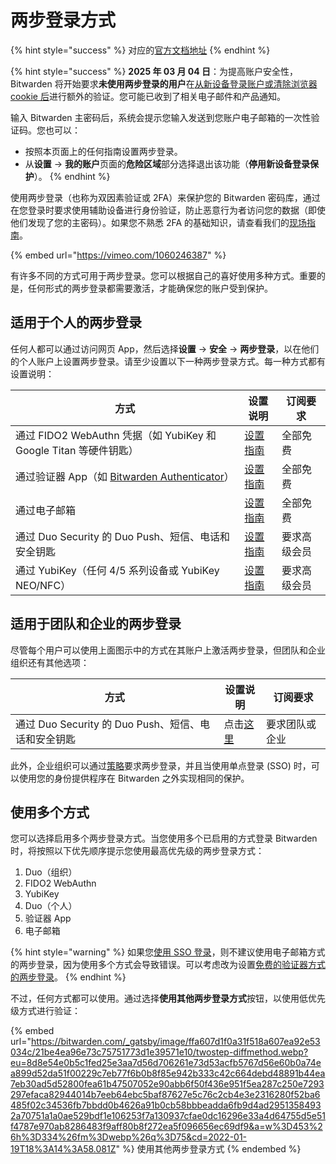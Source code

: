 # 两步登录方式

{% hint style="success" %}
对应的[官方文档地址](https://bitwarden.com/help/article/setup-two-step-login/)
{% endhint %}

{% hint style="success" %}
**2025 年 03 月 04 日**：为提高账户安全性，Bitwarden 将开始要求**未使用两步登录的用户**在[从新设备登录账户或清除浏览器 cookie 后](../../log-in-and-unlock/new-device-protection.md)进行额外的验证。您可能已收到了相关电子邮件和产品通知。

输入 Bitwarden 主密码后，系统会提示您输入发送到您账户电子邮箱的一次性验证码。您也可以：

* 按照本页面上的任何指南设置两步登录。
* 从**设置** → **我的账户**页面的**危险区域**部分选择退出该功能（**停用新设备登录保护**）。
{% endhint %}

使用两步登录（也称为双因素验证或 2FA）来保护您的 Bitwarden 密码库，通过在您登录时要求使用辅助设备进行身份验证，防止恶意行为者访问您的数据（即使他们发现了您的主密码）。如果您不熟悉 2FA 的基础知识，请查看我们的[现场指南](../field-guide-for-two-step-login.md)。

{% embed url="https://vimeo.com/1060246387" %}

有许多不同的方式可用于两步登录。您可以根据自己的喜好使用多种方式。重要的是，任何形式的两步登录都需要激活，才能确保您的账户受到保护。

## 适用于个人的两步登录 <a href="#two-step-login-for-individuals" id="two-step-login-for-individuals"></a>

任何人都可以通过访问网页 App，然后选择**设置** → **安全** → **两步登录**，以在他们的个人账户上设置两步登录。请至少设置以下一种两步登录方式。每一种方式都有设置说明：

| 方式                                                                                                  | 设置说明                                        | 订阅要求   |
| --------------------------------------------------------------------------------------------------- | ------------------------------------------- | ------ |
| 通过 FIDO2 WebAuthn 凭据（如 YubiKey 和 Google Titan 等硬件钥匙）                                                | [设置指南](two-step-login-via-fido.md)          | 全部免费   |
| 通过验证器 App（如 [Bitwarden Authenticator](../../../bitwarden-authenticator/bitwarden-authenticator.md)） | [设置指南](two-step-login-via-authenticator.md) | 全部免费   |
| 通过电子邮箱                                                                                              | [设置指南](two-step-login-via-email.md)         | 全部免费   |
| 通过 Duo Security 的 Duo Push、短信、电话和安全钥匙                                                               | [设置指南](two-step-login-via-duo.md)           | 要求高级会员 |
| 通过 YubiKey（任何 4/5 系列设备或 YubiKey NEO/NFC）                                                            | [设置指南](two-step-login-via-yubikey.md)       | 要求高级会员 |

## 适用于团队和企业的两步登录 <a href="#two-step-login-for-teams-and-enterprise" id="two-step-login-for-teams-and-enterprise"></a>

尽管每个用户可以使用上面图示中的方式在其账户上激活两步登录，但团队和企业组织还有其他选项：

| 方式                                    | 设置说明                              | 订阅要求    |
| ------------------------------------- | --------------------------------- | ------- |
| 通过 Duo Security 的 Duo Push、短信、电话和安全钥匙 | 点击[这里](two-step-login-via-duo.md) | 要求团队或企业 |

此外，企业组织可以通过[策略](../../../organizations/enterprise-policies.md#require-two-step-login)要求两步登录，并且当使用单点登录 (SSO) 时，可以使用您的身份提供程序在 Bitwarden 之外实现相同的保护。

## 使用多个方式 <a href="#using-multiple-methods" id="using-multiple-methods"></a>

您可以选择启用多个两步登录方式。当您使用多个已启用的方式登录 Bitwarden 时，将按照以下优先顺序提示您使用最高优先级的两步登录方式：

1. Duo（组织）
2. FIDO2 WebAuthn
3. YubiKey
4. Duo（个人）
5. 验证器 App
6. 电子邮箱

{% hint style="warning" %}
如果您[使用 SSO 登录](../../log-in-and-unlock/using-single-sign-on/using-login-with-sso.md)，则不建议使用电子邮箱方式的两步登录，因为使用多个方式会导致错误。可以考虑改为设置[免费的验证器方式的两步登录](two-step-login-via-authenticator.md)。
{% endhint %}

不过，任何方式都可以使用。通过选择**使用其他两步登录方式**按钮，以使用低优先级方式进行验证：

{% embed url="https://bitwarden.com/_gatsby/image/ffa607d1f0a31f518a607ea92e53034c/21be4ea96e73c75751773d1e39571e10/twostep-diffmethod.webp?eu=8d8e54e0b5c1fed25e3aa7d56d706261e73d53acfb5767d56e60b0a74ea899d52da51f00229c7eb77f6b0b8f85e942b333c42c664debd48891b44ea7eb30ad5d52800fea61b47507052e90abb6f50f436e951f5ea287c250e7293297efaca82944014b7eeb64ebc5baf87627e5c76c2cb4e3e2316280f52ba6485f02c34536fb7bbdd0b4626a91b0cb58bbbeadda6fb9d4ad29513584932a70751a1a0ae529bdf1e106253f7a130937cfae0dc16296e33a4d64755d5e51f4787e970ab8286483f9aff80b8f272ea5f096656ec69df9&a=w%3D453%26h%3D334%26fm%3Dwebp%26q%3D75&cd=2022-01-19T18%3A14%3A58.081Z" %}
使用其他两步登录方式
{% endembed %}
